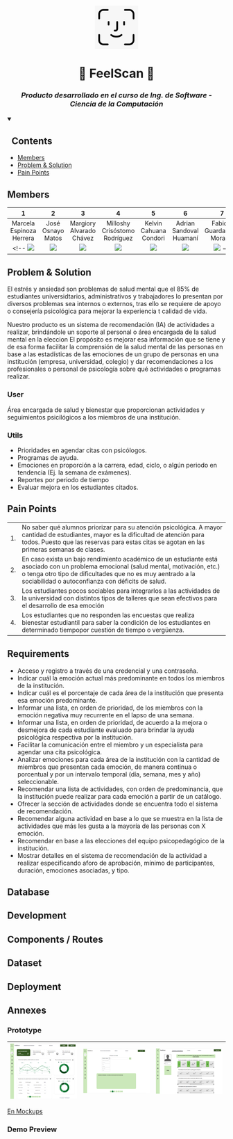 <a name="readme-top"></a>

<div align="center">
  <img align="center" src="images/logo.jpg" width="100"/>
  <a href="https://github.com/Sandovl0593/proy-IngSoftware">
  </a>
  <h1>💚 FeelScan 💚</h1>
</div>

<h3 align="center"><em>Producto desarrollado en el curso de Ing. de Software - Ciencia de la Computación</em></h3>
<!-- <h5 align="center">Fines académicos</h5> -->


<details open>
  <summary><h2>&nbsp Contents</h2></summary>
  <ul>
    <li><a href="#members">Members</a></li>
    <li><a href="#problem--solution">Problem & Solution</a></li>
    <li><a href="#pain-points">Pain Points</a></li>
  </ul>
</details>


## Members 

|    1    |    2    |    3    |    4    |    5    |    6    |    7    |
|:------:|:------:|:------:|:------:|:------:|:------:|:------:|
|Marcela <br>Espinoza <br>Herrera|José <br>Osnayo <br> Matos|Margiory<br>Alvarado<br>Chávez|Milloshy <br>Crisóstomo<br>Rodríguez|Kelvin<br>Cahuana<br>Condori|Adrian<br>Sandoval<br>Huamaní|Fabiola<br>Guardamino<br>Morales
<!-- <img src="https://avatars.githubusercontent.com"/> | <img src="https://avatars.githubusercontent.com"/> | <img src="https://avatars.githubusercontent.com"/> | <img src="https://avatars.githubusercontent.com"/> | <img src="https://avatars.githubusercontent.com"/> | <img src="https://avatars.githubusercontent.com"/> | <img src="https://avatars.githubusercontent.com"/> -->

## Problem & Solution

El estrés y ansiedad son problemas de salud mental que el 85% de estudiantes universidtarios, administrativos y trabajadores lo presentan por diversos problemas sea internos o externos, tras ello se requiere de apoyo o consejería psicológica para mejorar la experiencia t calidad de vida.

Nuestro producto es un sistema de recomendación (IA) de actividades a realizar, brindándole un soporte al personal o área encargada de la salud mental en la eleccion El propósito es mejorar esa información que se tiene y de esa forma facilitar la comprensión de la salud mental de las personas en base a las estadísticas de las emociones de un grupo de personas en una institución (empresa, universidad, colegio) y dar recomendaciones a los profesionales o personal de psicología sobre qué actividades o programas realizar.

### User

Área encargada de salud y bienestar que proporcionan actividades y seguimientos psicilógicos a los miembros de una institución.


### Utils

- Prioridades en agendar citas con psicólogos.
- Programas de ayuda.
- Emociones en proporción a la carrera, edad, ciclo, o algún periodo en tendencia (Ej. la semana de exámenes).
- Reportes por periodo de tiempo
- Evaluar mejora en los estudiantes citados.

## Pain Points

|||
|--|--|
1.|No saber qué alumnos priorizar para su atención psicológica. A mayor cantidad de estudiantes, mayor es la dificultad de atención para todos. Puesto que las reservas para estas citas se agotan en las primeras semanas de clases.
2.|En caso exista un bajo rendimiento académico de un estudiante está asociado con un problema emocional (salud mental, motivación, etc.) o tenga otro tipo de dificultades que no es muy aentrado a la sociabilidad o autoconfianza con déficits de salud.
3.|Los estudiantes pocos sociables para integrarlos a las actividades de la universidad con distintos tipos de talleres que sean efectivos para el desarrollo de esa emoción
4.|Los estudiantes que no responden las encuestas que realiza bienestar estudiantil para saber la condición de los estudiantes en determinado tiempopor cuestión de tiempo o vergüenza.

## Requirements

- Acceso y registro a través de una credencial y una contraseña.
- Indicar cuál la emoción actual más predominante en todos los miembros de la institución.
- Indicar cuál es el porcentaje de cada área de la institución que presenta esa emoción predominante.
- Informar una lista, en orden de prioridad, de los miembros con la emoción negativa muy recurrente en el lapso de una semana.
- Informar una lista, en orden de prioridad, de acuerdo a la mejora o desmejora de cada estudiante evaluado para brindar la ayuda psicológica respectiva por la institución.
- Facilitar la comunicación entre el miembro y un especialista para agendar una cita psicológica.
- Analizar emociones para cada área de la institución con la cantidad de miembros que presentan cada emoción, de manera continua o porcentual y por un intervalo temporal (día, semana, mes y año) seleccionable.
- Recomendar una lista de actividades, con orden de predominancia, que la institución puede realizar para cada emoción a partir de un catálogo.
- Ofrecer la sección de actividades donde se encuentra todo el sistema de recomendación.
- Recomendar alguna actividad en base a lo que se muestra en la lista de actividades que más les gusta a la mayoría de las personas con X emoción.
- Recomendar en base a las elecciones del equipo psicopedagógico de la institución.
- Mostrar detalles en el sistema de recomendación de la actividad a realizar especificando aforo de aprobación, mínimo de participantes, duración, emociones asociadas, y tipo.

## Database

## Development

## Components / Routes

## Dataset

## Deployment

## Annexes

### Prototype

|<img src="images/dashboard.png" width="800"/> | <img src="images/search.png" width="800"/> | <img src="images/userview.png" width="800"/> |
|-|-|-|

[En Mockups](https://app.moqups.com/L4DOzpgZmVrPYT0dtXQNG5a2IRYaGvHz/edit/page/ade76401d)

### Demo Preview